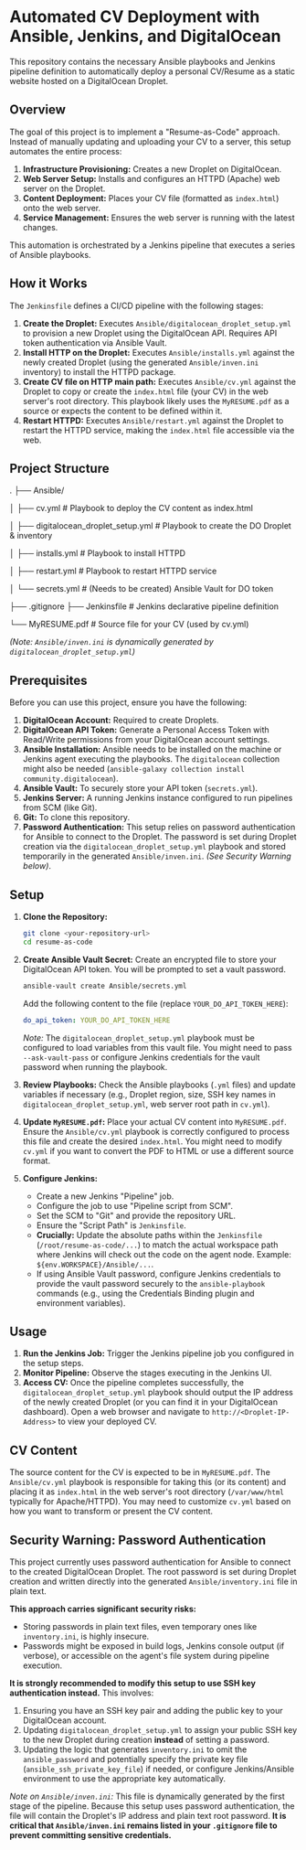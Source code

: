 # Automated CV Deployment with Ansible, Jenkins, and DigitalOcean

This repository contains the necessary Ansible playbooks and Jenkins pipeline definition to automatically deploy a personal CV/Resume as a static website hosted on a DigitalOcean Droplet.

## Overview

The goal of this project is to implement a "Resume-as-Code" approach. Instead of manually updating and uploading your CV to a server, this setup automates the entire process:

1.  **Infrastructure Provisioning:** Creates a new Droplet on DigitalOcean.
2.  **Web Server Setup:** Installs and configures an HTTPD (Apache) web server on the Droplet.
3.  **Content Deployment:** Places your CV file (formatted as `index.html`) onto the web server.
4.  **Service Management:** Ensures the web server is running with the latest changes.

This automation is orchestrated by a Jenkins pipeline that executes a series of Ansible playbooks.

## How it Works

The `Jenkinsfile` defines a CI/CD pipeline with the following stages:

1.  **Create the Droplet:** Executes `Ansible/digitalocean_droplet_setup.yml` to provision a new Droplet using the DigitalOcean API. Requires API token authentication via Ansible Vault.
2.  **Install HTTP on the Droplet:** Executes `Ansible/installs.yml` against the newly created Droplet (using the generated `Ansible/inven.ini` inventory) to install the HTTPD package.
3.  **Create CV file on HTTP main path:** Executes `Ansible/cv.yml` against the Droplet to copy or create the `index.html` file (your CV) in the web server's root directory. This playbook likely uses the `MyRESUME.pdf` as a source or expects the content to be defined within it.
4.  **Restart HTTPD:** Executes `Ansible/restart.yml` against the Droplet to restart the HTTPD service, making the `index.html` file accessible via the web.

## Project Structure
.
├── Ansible/

│   ├── cv.yml  # Playbook to deploy the CV content as index.html

│   ├── digitalocean_droplet_setup.yml # Playbook to create the DO Droplet & inventory

│   ├── installs.yml               # Playbook to install HTTPD

│   ├── restart.yml                # Playbook to restart HTTPD service

│   └── secrets.yml                # (Needs to be created) Ansible Vault for DO token

├── .gitignore
├── Jenkinsfile                    # Jenkins declarative pipeline definition

└── MyRESUME.pdf                   # Source file for your CV (used by cv.yml)

*(Note: `Ansible/inven.ini` is dynamically generated by `digitalocean_droplet_setup.yml`)*

## Prerequisites

Before you can use this project, ensure you have the following:

1.  **DigitalOcean Account:** Required to create Droplets.
2.  **DigitalOcean API Token:** Generate a Personal Access Token with Read/Write permissions from your DigitalOcean account settings.
3.  **Ansible Installation:** Ansible needs to be installed on the machine or Jenkins agent executing the playbooks. The `digitalocean` collection might also be needed (`ansible-galaxy collection install community.digitalocean`).
4.  **Ansible Vault:** To securely store your API token (`secrets.yml`).
5.  **Jenkins Server:** A running Jenkins instance configured to run pipelines from SCM (like Git).
6.  **Git:** To clone this repository.
7.  **Password Authentication:** This setup relies on password authentication for Ansible to connect to the Droplet. The password is set during Droplet creation via the `digitalocean_droplet_setup.yml` playbook and stored temporarily in the generated `Ansible/inven.ini`. *(See Security Warning below)*.

## Setup

1.  **Clone the Repository:**
    ```bash
    git clone <your-repository-url>
    cd resume-as-code
    ```
2.  **Create Ansible Vault Secret:**
    Create an encrypted file to store your DigitalOcean API token. You will be prompted to set a vault password.
    ```bash
    ansible-vault create Ansible/secrets.yml
    ```
    Add the following content to the file (replace `YOUR_DO_API_TOKEN_HERE`):
    ```yaml
    do_api_token: YOUR_DO_API_TOKEN_HERE
    ```
    *Note:* The `digitalocean_droplet_setup.yml` playbook must be configured to load variables from this vault file. You might need to pass `--ask-vault-pass` or configure Jenkins credentials for the vault password when running the playbook.

3.  **Review Playbooks:** Check the Ansible playbooks (`.yml` files) and update variables if necessary (e.g., Droplet region, size, SSH key names in `digitalocean_droplet_setup.yml`, web server root path in `cv.yml`).

4.  **Update `MyRESUME.pdf`:** Place your actual CV content into `MyRESUME.pdf`. Ensure the `Ansible/cv.yml` playbook is correctly configured to process this file and create the desired `index.html`. You might need to modify `cv.yml` if you want to convert the PDF to HTML or use a different source format.

5.  **Configure Jenkins:**
    * Create a new Jenkins "Pipeline" job.
    * Configure the job to use "Pipeline script from SCM".
    * Set the SCM to "Git" and provide the repository URL.
    * Ensure the "Script Path" is `Jenkinsfile`.
    * **Crucially:** Update the absolute paths within the `Jenkinsfile` (`/root/resume-as-code/...`) to match the actual workspace path where Jenkins will check out the code on the agent node. Example: `${env.WORKSPACE}/Ansible/...`.
    * If using Ansible Vault password, configure Jenkins credentials to provide the vault password securely to the `ansible-playbook` commands (e.g., using the Credentials Binding plugin and environment variables).

## Usage

1.  **Run the Jenkins Job:** Trigger the Jenkins pipeline job you configured in the setup steps.
2.  **Monitor Pipeline:** Observe the stages executing in the Jenkins UI.
3.  **Access CV:** Once the pipeline completes successfully, the `digitalocean_droplet_setup.yml` playbook should output the IP address of the newly created Droplet (or you can find it in your DigitalOcean dashboard). Open a web browser and navigate to `http://<Droplet-IP-Address>` to view your deployed CV.

## CV Content

The source content for the CV is expected to be in `MyRESUME.pdf`. The `Ansible/cv.yml` playbook is responsible for taking this (or its content) and placing it as `index.html` in the web server's root directory (`/var/www/html` typically for Apache/HTTPD). You may need to customize `cv.yml` based on how you want to transform or present the CV content.
## Security Warning: Password Authentication

This project currently uses password authentication for Ansible to connect to the created DigitalOcean Droplet. The root password is set during Droplet creation and written directly into the generated `Ansible/inventory.ini` file in plain text.

**This approach carries significant security risks:**
* Storing passwords in plain text files, even temporary ones like `inventory.ini`, is highly insecure.
* Passwords might be exposed in build logs, Jenkins console output (if verbose), or accessible on the agent's file system during pipeline execution.

**It is strongly recommended to modify this setup to use SSH key authentication instead.** This involves:
1.  Ensuring you have an SSH key pair and adding the public key to your DigitalOcean account.
2.  Updating `digitalocean_droplet_setup.yml` to assign your public SSH key to the new Droplet during creation **instead** of setting a password.
3.  Updating the logic that generates `inventory.ini` to omit the `ansible_password` and potentially specify the private key file (`ansible_ssh_private_key_file`) if needed, or configure Jenkins/Ansible environment to use the appropriate key automatically.
 
*Note on `Ansible/inven.ini`:* This file is dynamically generated by the first stage of the pipeline. Because this setup uses password authentication, the file will contain the Droplet's IP address and plain text root password. **It is critical that `Ansible/inven.ini` remains listed in your `.gitignore` file to prevent committing sensitive credentials.**
